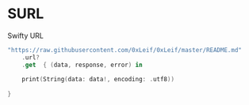 # SURL

Swifty URL


```swift
"https://raw.githubusercontent.com/0xLeif/0xLeif/master/README.md"
    .url?
    .get  { (data, response, error) in
    
    print(String(data: data!, encoding: .utf8))
    
}
```
